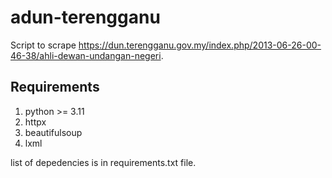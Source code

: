 # adun-terengganu

Script to scrape https://dun.terengganu.gov.my/index.php/2013-06-26-00-46-38/ahli-dewan-undangan-negeri.

## Requirements
1. python >= 3.11
2. httpx
3. beautifulsoup
4. lxml

list of depedencies is in requirements.txt file.